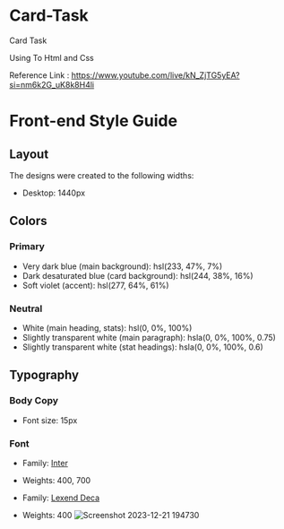 # Card-Task

Card Task 

Using To Html and Css 

Reference Link : https://www.youtube.com/live/kN_ZjTG5yEA?si=nm6k2G_uK8k8H4li

# Front-end Style Guide

## Layout

The designs were created to the following widths:

- Desktop: 1440px

## Colors

### Primary

- Very dark blue (main background): hsl(233, 47%, 7%)
- Dark desaturated blue (card background): hsl(244, 38%, 16%)
- Soft violet (accent): hsl(277, 64%, 61%)

### Neutral

- White (main heading, stats): hsl(0, 0%, 100%)
- Slightly transparent white (main paragraph): hsla(0, 0%, 100%, 0.75)
- Slightly transparent white (stat headings): hsla(0, 0%, 100%, 0.6)

## Typography

### Body Copy

- Font size: 15px

### Font

- Family: [Inter](https://fonts.google.com/specimen/Inter)
- Weights: 400, 700

- Family: [Lexend Deca](https://fonts.google.com/specimen/Lexend+Deca)
- Weights: 400
![Screenshot 2023-12-21 194730](https://github.com/Prem0302/Card-Task/assets/121685154/c851a570-f417-487d-837c-6d8ac3ac61b2)



